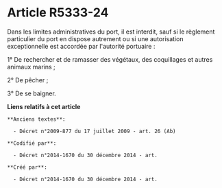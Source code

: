 # Article R5333-24

Dans les limites administratives du port, il est interdit, sauf si le règlement particulier du port en dispose autrement ou
si une autorisation exceptionnelle est accordée par l'autorité portuaire :

1° De rechercher et de ramasser des végétaux, des coquillages et autres animaux marins ;

2° De pêcher ;

3° De se baigner.

**Liens relatifs à cet article**

	**Anciens textes**:

	  - Décret n°2009-877 du 17 juillet 2009 - art. 26 (Ab)

	**Codifié par**:

	  - Décret n°2014-1670 du 30 décembre 2014 - art.

	**Créé par**:

	  - Décret n°2014-1670 du 30 décembre 2014 - art.
